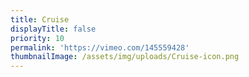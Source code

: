 ```yaml
---
title: Cruise
displayTitle: false
priority: 10
permalink: 'https://vimeo.com/145559428'
thumbnailImage: /assets/img/uploads/Cruise-icon.png
---
```


